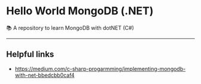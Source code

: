 # Hello World MongoDB (.NET)

📚 A repository to learn MongoDB with dotNET (C#)

---
## Helpful links

- https://medium.com/c-sharp-progarmming/implementing-mongodb-with-net-bbedcbb0caf4
